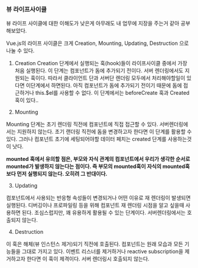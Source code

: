 ### 뷰 라이프사이클 

뷰 라이프 사이클에 대한 이해도가 낮은게 아무래도 내 업무에 지장을 주는거 같아 공부해보았다.

Vue.js의 라이프 사이클은 크게 Creation, Mounting, Updating, Destruction 으로 나눌 수 있다.

1. Creation
Creation 단계에서 실행되는 훅(hook)들이 라이프사이클 중에서 가장 처음 실행된다. 이 단계는 컴포넌트가 돔에 추가되기 전이다. 서버 렌더링에서도 지원되는 훅이다.
따라서 클라이언트 단과 서버단 렌더링 모두에서 처리해야할일이 있다면 이단계에서 하면된다. 아직 컴포넌트가 돔에 추가되기 전이기 때문에 돔에 접근하거나 this.$el를 사용할 수 없다.
이 단계에서는 beforeCreate 훅과 Created 훅이 있다..

2. Mounting

Mounting 단계는 초기 렌더링 직전에 컴포넌트에 직접 접근할 수 있다. 서버렌더링에서는 지원하지 않는다.
초기 랜더링 직전에 돔을 변경하고자 한다면 이 단계를 활용할 수 있다. 그러나 컴포넌트 초기에 세팅되어야할 데이터 페치는 created 단계를 사용하는것이 낫다.

**mounted 훅에서 유의할 점은, 부모와 자식 관계의 컴포넌트에서 우리가 생각한 순서로 mounted가 발생하지 않는다는 점이다. 즉 부모의 mounted훅이 자식의 mounted훅보다 먼저 실행되지 않는다. 오히려 그 반대이다.**

3. Updating

컴포넌트에서 사용되는 반응형 속성들이 변경되거나 어떤 이유로 재 렌더링이 발생되면 실행된다. 디버깅이나 프로파일링 등을 위해 컴포넌트 재 렌더링 시점을 알고 싶을때 사용하면 된다. 조심스럽지만, 꽤 유용하게 활용될 수 있는 단계이다. 서버렌더링에서는 호출되지 않는다.

4. Destruction

이 훅은 해체(뷰 인스턴스 제거)되기 직전에 호출된다. 컴포넌트는 원래 모습과 모든 기능들을 그대로 가지고 있다. 이벤트 리스너를 제거하거나 reactive subscription을 제거하고자 한다면 이 훅이 제격이다. 서버 렌더링시 호출되지 않는다.
